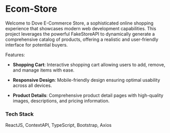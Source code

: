 # Ecom-Store

Welcome to Dove E-Commerce Store, a sophisticated online shopping experience that showcases modern web development capabilities. This project leverages the powerful FakeStoreAPI to dynamically generate a comprehensive catalog of products, offering a realistic and user-friendly interface for potential buyers.

Features:

- **Shopping Cart**: Interactive shopping cart allowing users to add, remove, and manage items with ease.

- **Responsive Design**: Mobile-friendly design ensuring optimal usability across all devices.

- **Product Details**: Comprehensive product detail pages with high-quality images, descriptions, and pricing information.

### Tech Stack

ReactJS, ContextAPI, TypeScript, Bootstrap, Axios
